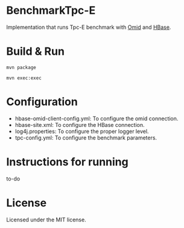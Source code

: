# BenchmarkTpc-E
Implementation that runs Tpc-E benchmark with [Omid] and [HBase].

# Build & Run
    mvn package

    mvn exec:exec
    
# Configuration
   - hbase-omid-client-config.yml: To configure the omid connection.
   - hbase-site.xml: To configure the HBase connection.
   - log4j.properties: To configure the proper logger level.
   - tpc-config.yml: To configure the benchmark parameters.
   
# Instructions for running   
to-do

# License
Licensed under the MIT license.
   
    
[HBase]: https://github.com/apache/hbase
[Omid]: https://github.com/yahoo/omid
 
